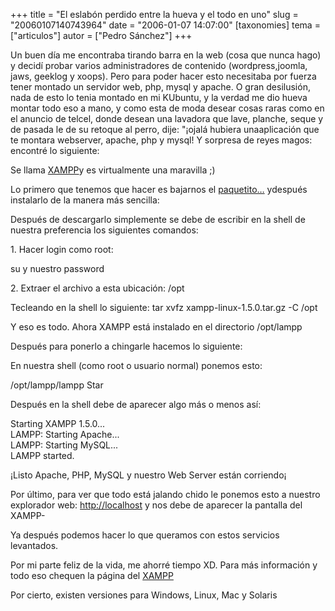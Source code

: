 +++
title = "El eslabón perdido entre la hueva y el todo en uno"
slug = "20060107140743964"
date = "2006-01-07 14:07:00"
[taxonomies]
tema = ["articulos"]
autor = ["Pedro Sánchez"]
+++

Un buen día me encontraba tirando barra en la web (cosa que nunca hago)
y decidí probar varios administradores de contenido (wordpress,joomla,
jaws, geeklog y xoops). Pero para poder hacer esto necesitaba por fuerza
tener montado un servidor web, php, mysql y apache. O gran desilusión,
nada de esto lo tenia montado en mi KUbuntu, y la verdad me dio hueva
montar todo eso a mano, y como esta de moda desear cosas raras como en
el anuncio de telcel, donde desean una lavadora que lave, planche, seque
y de pasada le de su retoque al perro, dije: "¡ojalá hubiera
unaaplicación que te montara webserver, apache, php y mysql! Y sorpresa
de reyes magos: encontré lo siguiente:

<!-- more -->
Se llama [XAMPP](http://www.apachefriends.org/en/xampp.html)y es
virtualmente una maravilla ;)

Lo primero que tenemos que hacer es bajarnos el
[paquetito…](http://www.apachefriends.org/en/xampp-linux.html) ydespués
instalarlo de la manera más sencilla:

Después de descargarlo simplemente se debe de escribir en la shell de
nuestra preferencia los siguientes comandos:

1\. Hacer login como root:

su y nuestro password

2\. Extraer el archivo a esta ubicación: /opt

Tecleando en la shell lo siguiente: tar xvfz xampp-linux-1.5.0.tar.gz -C
/opt

Y eso es todo. Ahora XAMPP está instalado en el directorio /opt/lampp

Después para ponerlo a chingarle hacemos lo siguiente:

En nuestra shell (como root o usuario normal) ponemos esto:

/opt/lampp/lampp Star

Después en la shell debe de aparecer algo más o menos así:

Starting XAMPP 1.5.0...  
LAMPP: Starting Apache...  
LAMPP: Starting MySQL...  
LAMPP started.

¡Listo Apache, PHP, MySQL y nuestro Web Server están corriendo¡

Por último, para ver que todo está jalando chido le ponemos esto a
nuestro explorador web: [http://localhost](http://localhost/) y nos debe
de aparecer la pantalla del XAMPP-

Ya después podemos hacer lo que queramos con estos servicios levantados.

Por mi parte feliz de la vida, me ahorré tiempo XD. Para más información
y todo eso chequen la página del
[XAMPP](http://www.apachefriends.org/en/xampp-linux.html)

Por cierto, existen versiones para Windows, Linux, Mac y Solaris

